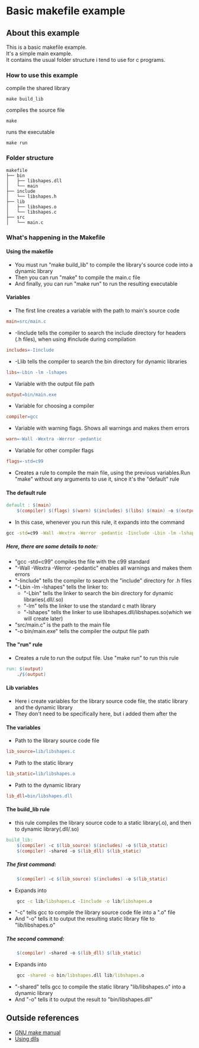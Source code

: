 # Basic makefile example
## About this example
This is a basic makefile example. <br>
It's a simple main example. <br>
It contains the usual folder structure i tend to use for c programs. <br>
### How to use this example

compile the shared library
    
    make build_lib

compiles the source file
    
    make 

runs the executable
    
    make run

### Folder structure
```
makefile
├── bin
│   ├── libshapes.dll
│   └── main
├── include
│   └── libshapes.h
├── lib
│   ├── libshapes.o
│   └── libshapes.c
├── src
│   └── main.c
```

### What's happening in the Makefile
#### Using the makefile
* You must run "make build_lib" to compile the library's source code into a dynamic library
* Then you can run "make" to compile the main.c file
* And finally, you can run "make run" to run the resulting executable
#### Variables
* The first line creates a variable with the path to main's source code
```makefile
main=src/main.c
```
* -Iinclude tells the compiler to search the include directory for headers (.h files), when using #include during compilation
```makefile
includes=-Iinclude
```
* -Llib tells the compiler to search the bin directory for dynamic libraries
```makefile
libs=-Lbin -lm -lshapes
```
* Variable with the output file path
```makefile
output=bin/main.exe
```
* Variable for choosing a compiler
```makefile
compiler=gcc
```
* Variable with warning flags. Shows all warnings and makes them errors
```makefile
warn=-Wall -Wextra -Werror -pedantic
```
* Variable for other compiler flags
```makefile
flags=-std=c99
```
* Creates a rule to compile the main file, using the previous variables.Run "make" without any arguments to use it, since it's the "default" rule
#### The default rule
```makefile
default : $(main)
    $(compiler) $(flags) $(warn) $(includes) $(libs) $(main) -o $(output)
```
* In this case, whenever you run this rule, it expands into the command
```cmd
gcc -std=c99 -Wall -Wextra -Werror -pedantic -Iinclude -Lbin -lm -lshapes src/main.c -o bin/main.exe
```
##### Here, there are some details to note:
* "gcc -std=c99" compiles the file with the c99 standard
* "-Wall -Wextra -Werror -pedantic" enables all warnings and makes them errors
* "-Iinclude" tells the compiler to search the "include" directory for .h files
* "-Lbin -lm -lshapes" tells the linker to:
    * "-Lbin" tells the linker to search the bin directory for dynamic libraries(.dll/.so)
    * "-lm" tells the linker to use the standard c math library
    * "-lshapes" tells the linker to use libshapes.dll/libshapes.so(which we will create later)
* "src/main.c" is the path to the main file
* "-o bin/main.exe" tells the compiler the output file path

#### The "run" rule
* Creates a rule to run the output file. Use "make run" to run this rule
```makefile
run: $(output)
	./$(output)
```

#### Lib variables
* Here i create variables for the library source code file, the static library and the dynamic library
* They don't need to be specifically here, but i added them after the 
#### The variables
* Path to the library source code file
```makefile
lib_source=lib/libshapes.c
```
* Path to the static library
```makefile
lib_static=lib/libshapes.o
```
* Path to the dynamic library
```makefile
lib_dll=bin/libshapes.dll
```
#### The build_lib rule
* this rule compiles the library source code to a static library(.o), and then to dynamic library(.dll/.so)
```makefile
build_lib:
	$(compiler) -c $(lib_source) $(includes) -o $(lib_static)
	$(compiler) -shared -o $(lib_dll) $(lib_static)
```
##### The first command:
```makefile
    $(compiler) -c $(lib_source) $(includes) -o $(lib_static)
```
* Expands into
```cmd
    gcc -c lib/libshapes.c -Iinclude -o lib/libshapes.o
```
* "-c" tells gcc to compile the library source code file into a ".o" file
* And "-o" tells it to output the resulting static library file to "lib/libshapes.o"
##### The second command:
```makefile
    $(compiler) -shared -o $(lib_dll) $(lib_static)
```
* Expands into
```cmd
    gcc -shared -o bin/libshapes.dll lib/libshapes.o
```
* "-shared" tells gcc to compile the static library "lib/libshapes.o" into a dynamic library
* And "-o" tells it to output the result to "bin/libshapes.dll"
## Outside references
* [GNU make manual](https://www.gnu.org/software/make/manual/make.html)
* [Using dlls](http://www.cygwin.com/cygwin-ug-net/dll.html)